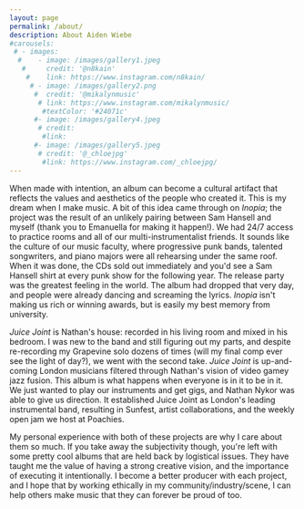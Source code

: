 ```yaml
---
layout: page
permalink: /about/
description: About Aiden Wiebe
#carousels:
 # - images:
  #    - image: /images/gallery1.jpeg
   #     credit: '@n8kain'
    #    link: https://www.instagram.com/n8kain/
     # - image: /images/gallery2.png
      #  credit: '@mikalynmusic'
       # link: https://www.instagram.com/mikalynmusic/
        #textColor: '#24071c'
      #- image: /images/gallery4.jpeg
       # credit: 
        #link: 
      #- image: /images/gallery5.jpeg
       # credit: '@_chloejpg'
        #link: https://www.instagram.com/_chloejpg/
---
```

When made with intention, an album can become a cultural artifact that reflects the values and aesthetics of the people who created it.  This is my dream when I make music.  A bit of this idea came through on *Inopia*; the project was the result of an unlikely pairing between Sam Hansell and myself (thank you to Emanuella for making it happen!).  We had 24/7 access to practice rooms and all of our multi-instrumentalist friends.  It sounds like the culture of our music faculty, where progressive punk bands, talented songwriters, and piano majors were all rehearsing under the same roof.  When it was done, the CDs sold out immediately and you'd see a Sam Hansell shirt at every punk show for the following year.  The release party was the greatest feeling in the world.  The album had dropped that very day, and people were already dancing and screaming the lyrics.  *Inopia* isn't making us rich or winning awards, but is easily my best memory from university.  

*Juice Joint* is Nathan's house: recorded in his living room and mixed in his bedroom.  I was new to the band and still figuring out my parts, and despite re-recording my Grapevine solo dozens of times (will my final comp ever see the light of day?), we went with the second take.  *Juice Joint* is up-and-coming London musicians filtered through Nathan's vision of video gamey jazz fusion.  This album is what happens when everyone is in it to be in it.  We just wanted to play our instruments and get gigs, and Nathan Nykor was able to give us direction.  It established Juice Joint as London's leading instrumental band, resulting in Sunfest, artist collaborations, and the weekly open jam we host at Poachies.  

My personal experience with both of these projects are why I care about them so much.  If you take away the subjectivity though, you're left with some pretty cool albums that are held back by logistical issues.  They have taught me the value of having a strong creative vision, and the importance of executing it intentionally.  I become a better producer with each project, and I hope that by working ethically in my community/industry/scene, I can help others make music that they can forever be proud of too.  